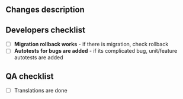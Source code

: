 ## Changes description
<!--- Describe shortly changes here if:
       - your solution differs from issue desrciption
       - there are advices from development side for QA or other stakeholders
-->

## Developers checklist
- [ ] **Migration rollback works** - if there is migration, check rollback
- [ ] **Autotests for bugs are added** - if its complicated bug, unit/feature autotests are added

## QA checklist
- [ ] Translations are done
